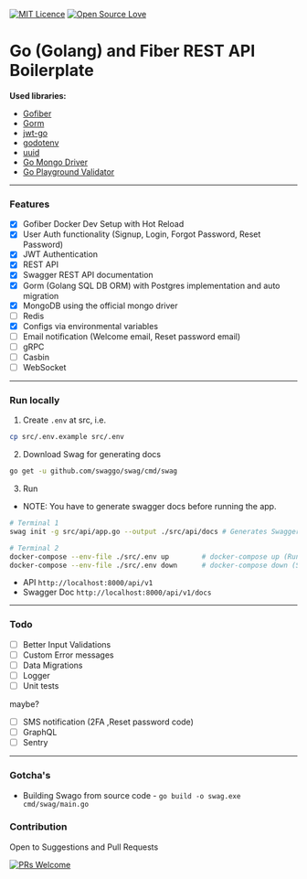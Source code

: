 [![MIT Licence](https://badges.frapsoft.com/os/mit/mit.png?v=103)](https://opensource.org/licenses/mit-license.php)
[![Open Source Love](https://badges.frapsoft.com/os/v1/open-source.svg?v=103)](https://github.com/ellerbrock/open-source-badges/)

# Go (Golang) and Fiber REST API Boilerplate

**Used libraries:**

-   [Gofiber](https://gofiber.io/)
-   [Gorm](https://gorm.io/)
-   [jwt-go](https://pkg.go.dev/gopkg.in/dgrijalva/jwt-go.v3?tab=doc)
-   [godotenv](https://pkg.go.dev/github.com/joho/godotenv?tab=doc)
-   [uuid](https://github.com/google/uuid)
-   [Go Mongo Driver](https://go.mongodb.org/mongo-driver)
-   [Go Playground Validator](https://github.com/go-playground/validator)

---

### Features

-   [x] Gofiber Docker Dev Setup with Hot Reload
-   [x] User Auth functionality (Signup, Login, Forgot Password, Reset Password)
-   [x] JWT Authentication
-   [x] REST API
-   [x] Swagger REST API documentation
-   [x] Gorm (Golang SQL DB ORM) with Postgres implementation and auto migration
-   [x] MongoDB using the official mongo driver
-   [ ] Redis
-   [x] Configs via environmental variables
-   [ ] Email notification (Welcome email, Reset password email)
-   [ ] gRPC
-   [ ] Casbin
-   [ ] WebSocket

---

### Run locally

1. Create `.env` at src, i.e.

```sh
cp src/.env.example src/.env
```

2. Download Swag for generating docs

```sh
go get -u github.com/swaggo/swag/cmd/swag
```

3. Run

-   NOTE: You have to generate swagger docs before running the app.

```sh
# Terminal 1
swag init -g src/api/app.go --output ./src/api/docs # Generates Swagger

# Terminal 2
docker-compose --env-file ./src/.env up        # docker-compose up (Run App With AutoReload)
docker-compose --env-file ./src/.env down      # docker-compose down (Shutdown App)
```

-   API `http://localhost:8000/api/v1`
-   Swagger Doc `http://localhost:8000/api/v1/docs`

---

### Todo

-   [ ] Better Input Validations
-   [ ] Custom Error messages
-   [ ] Data Migrations
-   [ ] Logger
-   [ ] Unit tests

maybe?

-   [ ] SMS notification (2FA ,Reset password code)
-   [ ] GraphQL
-   [ ] Sentry

---

### Gotcha's

-   Building Swago from source code - `go build -o swag.exe cmd/swag/main.go`

### Contribution

Open to Suggestions and Pull Requests

[![PRs Welcome](https://img.shields.io/badge/PRs-welcome-brightgreen.svg?style=flat-square)](http://makeapullrequest.com)
